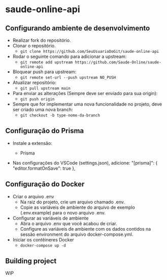# saude-online-api

## Configurando ambiente de desenvolvimento
- Realizar fork do repositório.
- Clonar o repositório.
    - `git clone https://github.com/SeuUsuarioDoGit/saude-online-api`
- Rodar o seguinte comando para adicionar a upstream:
    - `git remote add upstream https://github.com/Saude-Online/saude-online-api`
- Bloquear push para upstream:
    - `git remote set-url --push upstream NO_PUSH`
- Atualizar repositório:
    - `git pull upstream main`
- Para enviar as alterações (Sempre deve ser enviado para sua origin):
    - `git push origin`
- Sempre que for implementar uma nova funcionalidade no projeto, deve ser criado uma nova branch:
    - `git checkout -b type-nome-da-branch`

## Configuração do Prisma
 - Instale a extensão:
   - Prisma
  
 - Nas configurações do VSCode (settings.json), adicione:
   "[prisma]": {
    "editor.formatOnSave": true
   },

## Configuração do Docker
- Criar o arquivo .env
    - Na raiz do projeto, crie um arquivo chamado .env.
    - Copie as variáveis de ambiente do arquivo de exemplo (.env.example) para o novo arquivo .env.
 - Configurar as variáveis de ambiente
    - Abra o arquivo .env que você acabou de criar.
    - Configure as variáveis de ambiente com os dados contidos na sessão environment do arquivo docker-compose.yml.
 - Iniciar os contêineres Docker
    - `docker-compose up -d`

## Building project
WIP
